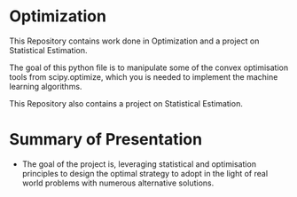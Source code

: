 # Optimization
This Repository contains work done in Optimization and a project on Statistical Estimation.

The goal of this python file is to manipulate some of the convex optimisation tools from scipy.optimize, which you is needed to implement the machine learning algorithms. 


This Repository also contains a project on Statistical Estimation.

# Summary of Presentation

* The goal of the project is, leveraging statistical and optimisation principles to design the
optimal strategy to adopt in the light of real world problems
with numerous alternative solutions.
